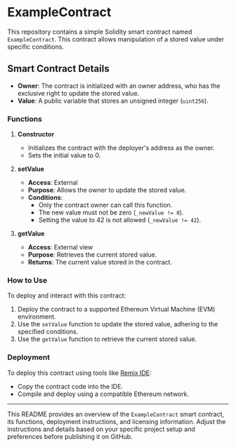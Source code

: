 
# ExampleContract

This repository contains a simple Solidity smart contract named `ExampleContract`. This contract allows manipulation of a stored value under specific conditions.

## Smart Contract Details

- **Owner**: The contract is initialized with an owner address, who has the exclusive right to update the stored value.
- **Value**: A public variable that stores an unsigned integer (`uint256`).

### Functions

1. **Constructor**
   - Initializes the contract with the deployer's address as the owner.
   - Sets the initial value to 0.

2. **setValue**
   - **Access**: External
   - **Purpose**: Allows the owner to update the stored value.
   - **Conditions**:
     - Only the contract owner can call this function.
     - The new value must not be zero (`_newValue != 0`).
     - Setting the value to 42 is not allowed (`_newValue != 42`).

3. **getValue**
   - **Access**: External view
   - **Purpose**: Retrieves the current stored value.
   - **Returns**: The current value stored in the contract.

### How to Use

To deploy and interact with this contract:
1. Deploy the contract to a supported Ethereum Virtual Machine (EVM) environment.
2. Use the `setValue` function to update the stored value, adhering to the specified conditions.
3. Use the `getValue` function to retrieve the current stored value.

### Deployment

To deploy this contract using tools like [Remix IDE](https://remix.ethereum.org/):
- Copy the contract code into the IDE.
- Compile and deploy using a compatible Ethereum network.


---

This README provides an overview of the `ExampleContract` smart contract, its functions, deployment instructions, and licensing information. Adjust the instructions and details based on your specific project setup and preferences before publishing it on GitHub.
